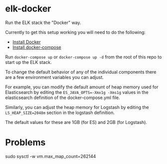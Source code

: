 # elk-docker
Run the ELK stack the "Docker" way.

Currently to get this setup working you will need to do the following:

 * [Install Docker](https://docs.docker.com/engine/installation/)
 * [Install docker-compose](https://docs.docker.com/compose/install/)

Run `docker-compose up` or `docker-compose up -d` from the root of this repo to start up the ELK stack.

To change the default behavior of any of the individual components there are a few environment variables you can adjust.

For example, you can modify the default amount of heap memory used for Elasticsearch by editing the `ES_JAVA_OPTS=-Xmx1g -Xms1g` values in the elasticsearch definition of the docker-compose.yml file.

Similarly, you can adjust the heap memory for Logstash by editing the `LS_HEAP_SIZE=2048m` section in the logstash definition.

The default values for these are 1GB (for ES) and 2GB (for Logstash).


# Problems

sudo sysctl -w vm.max_map_count=262144

